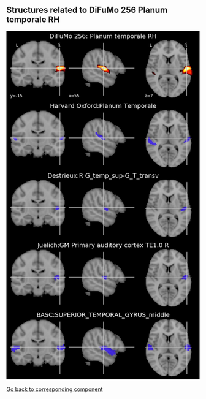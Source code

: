 


## Structures related to DiFuMo 256 Planum temporale RH

![204](204.jpg "Structures related to DiFuMo 256 Planum temporale RH")

[Go back to corresponding component](https://parietal-inria.github.io/DiFuMo/256/html/204.html)